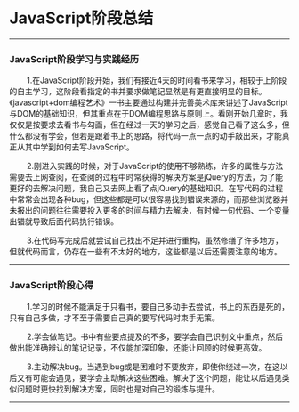 ﻿# JavaScript阶段总结


---

### JavaScript阶段学习与实践经历

&nbsp;&nbsp;&nbsp;&nbsp;&nbsp;&nbsp;&nbsp;&nbsp;1.在JavaScript阶段开始，我们有接近4天的时间看书来学习，相较于上阶段的自主学习，这阶段看指定的书并要求做笔记显然是有更直接明显的目标。《javascript+dom编程艺术》一书主要通过构建并完善美术库来讲述了JavaScript与DOM的基础知识，但其重点在于DOM编程思路与原则上。看刚开始几章时，我仅仅是按要求去看书与勾画，但在经过一天的学习之后，感觉自己看了这么多，但什么都没有学会，但若是跟着书上的思路，将代码一点一点的动手敲出来，才能真正从其中学到如何去写JavaScript。
        
&nbsp;&nbsp;&nbsp;&nbsp;&nbsp;&nbsp;&nbsp;&nbsp;2.刚进入实践的时候，对于JavaScript的使用不够熟练，许多的属性与方法需要去上网查阅，在查阅的过程中时常获得的解决方案是jQuery的方法，为了能更好的去解决问题，我自己又去网上看了点jQuery的基础知识。在写代码的过程中常常会出现各种bug，但这些都是可以很容易找到错误来源的，而那些浏览器并未报出的问题往往需要投入更多的时间与精力去解决，有时候一句代码、一个变量出错就导致后面代码执行错误。
        
&nbsp;&nbsp;&nbsp;&nbsp;&nbsp;&nbsp;&nbsp;&nbsp;3.在代码写完成后就尝试自己找出不足并进行重构，虽然修缮了许多地方，但就代码而言，仍存在一些有不太好的地方，这些都是以后还需要注意的地方。

 ---
 
### JavaScript阶段心得

&nbsp;&nbsp;&nbsp;&nbsp;&nbsp;&nbsp;&nbsp;&nbsp;1.学习的时候不能满足于只看书，要自己多动手去尝试，书上的东西是死的，只有自己多做，才不至于需要自己真的要写代码时束手无策。
        
&nbsp;&nbsp;&nbsp;&nbsp;&nbsp;&nbsp;&nbsp;&nbsp;2.学会做笔记。书中有些要点提及的不多，要学会自己识别文中重点，然后做出能准确辨认的笔记记录，不仅能加深印象，还能让回顾的时候更高效。

&nbsp;&nbsp;&nbsp;&nbsp;&nbsp;&nbsp;&nbsp;&nbsp;3.主动解决bug。当遇到bug或是困难时不要放弃，即使你绕过一次，在这以后又有可能会遇见，要学会主动解决这些困难。解决了这个问题，能让以后遇见类似问题时更快找到解决方案，同时也是对自己的锻炼与提升。

---


